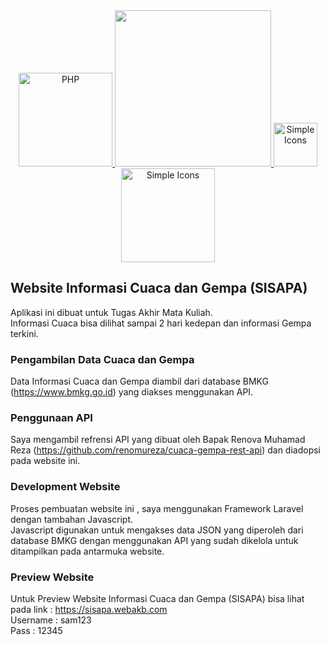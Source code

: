 <div align="center">
    <a href="https://php.net">
        <img
            alt="PHP"
            src="https://www.php.net/images/logos/new-php-logo.svg"
            width="150">
    </a>
   <a href="https://laravel.com" target="_blank">
        <img src="https://raw.githubusercontent.com/laravel/art/master/logo-lockup/5%20SVG/2%20CMYK/1%20Full%20Color/laravel-logolockup-cmyk-red.svg" width="250">
   </a>
   <a href="https://cdnjs.com/libraries/simple-icons">
        <img src="https://raw.githubusercontent.com/simple-icons/simple-icons/develop/icons/simpleicons.svg#gh-light-mode-only" alt="Simple Icons" width=70><img src="https://raw.githubusercontent.com/simple-icons/simple-icons/develop/assets/readme/simpleicons-white.svg#gh-dark-mode-only" alt="Simple Icons" width="150">
   </a>
</div>


## Website Informasi Cuaca dan Gempa (SISAPA)
Aplikasi ini dibuat untuk Tugas Akhir Mata Kuliah.<br>
Informasi Cuaca bisa dilihat sampai 2 hari kedepan dan informasi Gempa terkini.

### Pengambilan Data Cuaca dan Gempa
Data Informasi Cuaca dan Gempa diambil dari database BMKG (https://www.bmkg.go.id) yang diakses menggunakan API.

### Penggunaan API
Saya mengambil refrensi API yang dibuat oleh Bapak Renova Muhamad Reza (https://github.com/renomureza/cuaca-gempa-rest-api) dan diadopsi pada website ini.

### Development Website
Proses pembuatan website ini , saya menggunakan Framework Laravel dengan tambahan Javascript.<br>
Javascript digunakan untuk mengakses data JSON yang diperoleh dari database BMKG dengan menggunakan API yang sudah dikelola untuk ditampilkan pada antarmuka website.<br>

### Preview Website
Untuk Preview Website Informasi Cuaca dan Gempa (SISAPA) bisa lihat pada link : https://sisapa.webakb.com <br>
Username : sam123 <br>
Pass : 12345
